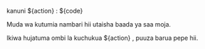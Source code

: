 kanuni ${action} : ${code}

Muda wa kutumia nambari hii utaisha baada ya saa moja.

Ikiwa hujatuma ombi la kuchukua ${action} , puuza barua pepe hii.
